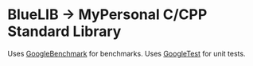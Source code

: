 # BlueLIB -> MyPersonal C/CPP Standard Library

Uses [GoogleBenchmark](https://github.com/google/benchmark) for benchmarks.
Uses [GoogleTest](https://github.com/google/googletest) for unit tests.
